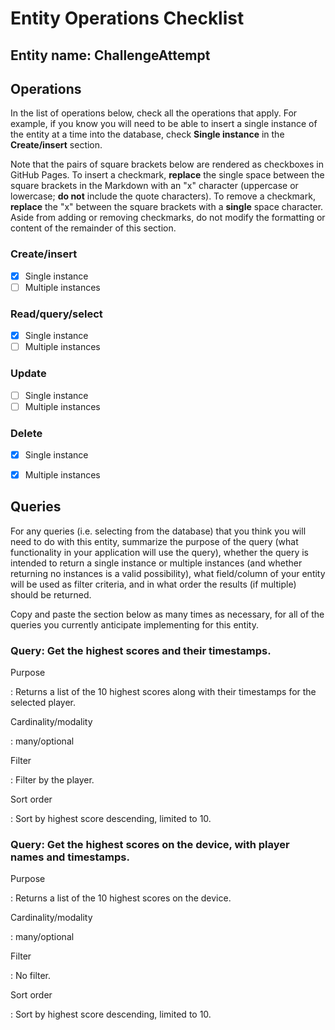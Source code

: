 # Entity Operations Checklist

## Entity name: ChallengeAttempt

## Operations

In the list of operations below, check all the operations that apply. For example, if you know you will need to be able to insert a single instance of the entity at a time into the database, check **Single instance** in the **Create/insert** section.

Note that the pairs of square brackets below are rendered as checkboxes in GitHub Pages. To insert a checkmark, **replace** the single space between the square brackets in the Markdown with an "x" character (uppercase or lowercase; **do not** include the quote characters). To remove a checkmark, **replace** the "x" between the square brackets with a **single** space character. Aside from adding or removing checkmarks, do not modify the formatting or content of the remainder of this section.

### Create/insert
    
* [x] Single instance 
* [ ] Multiple instances 
    
### Read/query/select

* [x] Single instance 
* [ ] Multiple instances 

### Update

* [ ] Single instance 
* [ ] Multiple instances 

### Delete

* [x] Single instance 
* [x] Multiple instances 


## Queries

For any queries (i.e. selecting from the database) that you think you will need to do with this entity, summarize the purpose of the query (what functionality in your application will use the query), whether the query is intended to return a single instance or multiple instances (and whether returning no instances is a valid possibility), what field/column of your entity will be used as filter criteria, and in what order the results (if multiple) should be returned.

Copy and paste the section below as many times as necessary, for all of the queries you currently anticipate implementing for this entity.

### Query: Get the highest scores and their timestamps.

Purpose

: Returns a list of the 10 highest scores along with their timestamps for the selected player.

Cardinality/modality

: many/optional
 
Filter

: Filter by the player. 
 
Sort order

: Sort by highest score descending, limited to 10.


### Query: Get the highest scores on the device, with player names and timestamps. 

Purpose

: Returns a list of the 10 highest scores on the device.

Cardinality/modality

: many/optional
 
Filter

: No filter. 
 
Sort order

: Sort by highest score descending, limited to 10.
